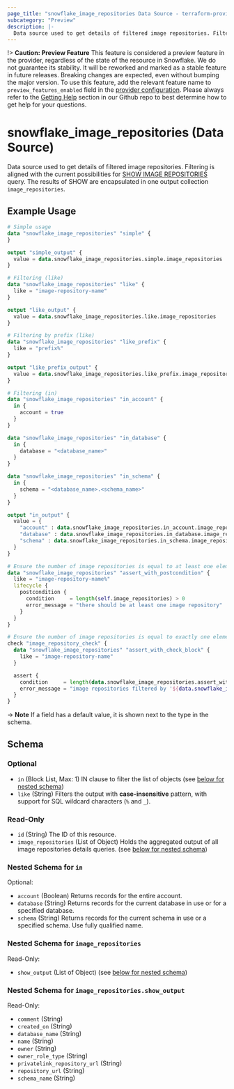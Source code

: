```yaml
---
page_title: "snowflake_image_repositories Data Source - terraform-provider-snowflake"
subcategory: "Preview"
description: |-
  Data source used to get details of filtered image repositories. Filtering is aligned with the current possibilities for SHOW IMAGE REPOSITORIES https://docs.snowflake.com/en/sql-reference/sql/show-image-repositories query. The results of SHOW are encapsulated in one output collection image_repositories.
---
```


!> **Caution: Preview Feature** This feature is considered a preview feature in the provider, regardless of the state of the resource in Snowflake. We do not guarantee its stability. It will be reworked and marked as a stable feature in future releases. Breaking changes are expected, even without bumping the major version. To use this feature, add the relevant feature name to `preview_features_enabled` field in the [provider configuration](https://registry.terraform.io/providers/snowflakedb/snowflake/latest/docs#schema). Please always refer to the [Getting Help](https://github.com/snowflakedb/terraform-provider-snowflake?tab=readme-ov-file#getting-help) section in our Github repo to best determine how to get help for your questions.

# snowflake_image_repositories (Data Source)

Data source used to get details of filtered image repositories. Filtering is aligned with the current possibilities for [SHOW IMAGE REPOSITORIES](https://docs.snowflake.com/en/sql-reference/sql/show-image-repositories) query. The results of SHOW are encapsulated in one output collection `image_repositories`.

## Example Usage

```terraform
# Simple usage
data "snowflake_image_repositories" "simple" {
}

output "simple_output" {
  value = data.snowflake_image_repositories.simple.image_repositories
}

# Filtering (like)
data "snowflake_image_repositories" "like" {
  like = "image-repository-name"
}

output "like_output" {
  value = data.snowflake_image_repositories.like.image_repositories
}

# Filtering by prefix (like)
data "snowflake_image_repositories" "like_prefix" {
  like = "prefix%"
}

output "like_prefix_output" {
  value = data.snowflake_image_repositories.like_prefix.image_repositories
}

# Filtering (in)
data "snowflake_image_repositories" "in_account" {
  in {
    account = true
  }
}

data "snowflake_image_repositories" "in_database" {
  in {
    database = "<database_name>"
  }
}

data "snowflake_image_repositories" "in_schema" {
  in {
    schema = "<database_name>.<schema_name>"
  }
}

output "in_output" {
  value = {
    "account" : data.snowflake_image_repositories.in_account.image_repositories,
    "database" : data.snowflake_image_repositories.in_database.image_repositories,
    "schema" : data.snowflake_image_repositories.in_schema.image_repositories,
  }
}

# Ensure the number of image repositories is equal to at least one element (with the use of postcondition)
data "snowflake_image_repositories" "assert_with_postcondition" {
  like = "image-repository-name%"
  lifecycle {
    postcondition {
      condition     = length(self.image_repositories) > 0
      error_message = "there should be at least one image repository"
    }
  }
}

# Ensure the number of image repositories is equal to exactly one element (with the use of check block)
check "image_repository_check" {
  data "snowflake_image_repositories" "assert_with_check_block" {
    like = "image-repository-name"
  }

  assert {
    condition     = length(data.snowflake_image_repositories.assert_with_check_block.image_repositories) == 1
    error_message = "image repositories filtered by '${data.snowflake_image_repositories.assert_with_check_block.like}' returned ${length(data.snowflake_image_repositories.assert_with_check_block.image_repositories)} image repositories where one was expected"
  }
}
```

-> **Note** If a field has a default value, it is shown next to the type in the schema.

<!-- schema generated by tfplugindocs -->
## Schema

### Optional

- `in` (Block List, Max: 1) IN clause to filter the list of objects (see [below for nested schema](#nestedblock--in))
- `like` (String) Filters the output with **case-insensitive** pattern, with support for SQL wildcard characters (`%` and `_`).

### Read-Only

- `id` (String) The ID of this resource.
- `image_repositories` (List of Object) Holds the aggregated output of all image repositories details queries. (see [below for nested schema](#nestedatt--image_repositories))

<a id="nestedblock--in"></a>
### Nested Schema for `in`

Optional:

- `account` (Boolean) Returns records for the entire account.
- `database` (String) Returns records for the current database in use or for a specified database.
- `schema` (String) Returns records for the current schema in use or a specified schema. Use fully qualified name.


<a id="nestedatt--image_repositories"></a>
### Nested Schema for `image_repositories`

Read-Only:

- `show_output` (List of Object) (see [below for nested schema](#nestedobjatt--image_repositories--show_output))

<a id="nestedobjatt--image_repositories--show_output"></a>
### Nested Schema for `image_repositories.show_output`

Read-Only:

- `comment` (String)
- `created_on` (String)
- `database_name` (String)
- `name` (String)
- `owner` (String)
- `owner_role_type` (String)
- `privatelink_repository_url` (String)
- `repository_url` (String)
- `schema_name` (String)
